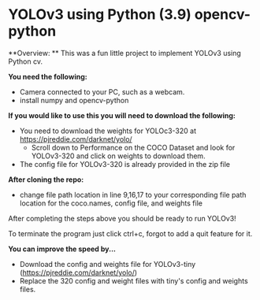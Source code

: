 # YOLOv3 using Python (3.9) opencv-python

**Overview: ** This was a fun little project to implement YOLOv3 using Python cv.

**You need the following:**
- Camera connected to your PC, such as a webcam.
- install numpy and opencv-python

**If you would like to use this you will need to download the following:**
- You need to download the weights for YOLOc3-320 at https://pjreddie.com/darknet/yolo/
  - Scroll down to Performance on the COCO Dataset and look for YOLOv3-320 and click on weights to download them.
- The config file for YOLOv3-320 is already provided in the zip file

**After cloning the repo:**
- change file path location in line 9,16,17 to your corresponding file path location for the coco.names, config file, and weights file

After completing the steps above you should be ready to run YOLOv3! 

To terminate the program just click ctrl+c, forgot to add a quit feature for it.

**You can improve the speed by...**
- Download the config and weights file for YOLOv3-tiny (https://pjreddie.com/darknet/yolo/)
- Replace the 320 config and weight files with tiny's config and weights files.
